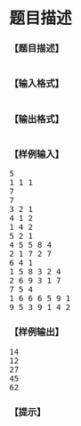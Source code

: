 # 题目描述


<h3>
【题目描述】
</h3>
<p>
<img src="/upload/image/20190716/20190716093746_25444.png" alt=""/> 
</p>
<h3>
【输入格式】
</h3>
<p>
<img src="/upload/image/20190716/20190716093758_65834.png" alt=""/> 
</p>
<h3>
【输出格式】
</h3>
<p>
<img src="/upload/image/20190716/20190716093806_29698.png" alt=""/> 
</p>
<h3>
【样例输入】
</h3>
<pre>5
1 1 1
7
7
3 2 1
4 1 2
1 4 2
5 2 1
4 5 5 8 4
2 1 7 2 7
6 4 1
1 5 8 3 2 4
2 6 9 3 1 7
7 5 4
1 6 6 6 5 9 1
9 5 3 9 1 4 2
</pre>
<h3>
【样例输出】
</h3>
<pre>14
12
27
45
62
</pre>
<h3>
【提示】
</h3>
<p>
<img src="/upload/image/20190716/20190716093821_14643.png" alt=""/> 
</p>
<p>
<img src="/upload/image/20190716/20190716093830_19200.png" alt=""/> 
</p>
